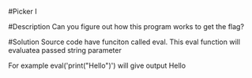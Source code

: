 #Picker I

#Description
Can you figure out how this program works to get the flag?


#Solution
Source code have funciton called eval. This eval function will evaluatea passed string parameter

For example  eval('print("Hello")') will give output Hello


